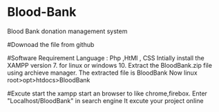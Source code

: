 # Blood-Bank
Blood Bank donation management system


#Downoad the file from github

#Software Requirement
	Language : Php ,HtMl , CSS 
	Intially install the XAMPP version 7. for linux or windows 10.
	Extract the BloodBank.zip file using archieve manager.
	The extracted file is BloodBank
	Now 
		linux
			root>opt>htdocs>BloodBank
			
#Excute
	start the xampp 
	start an browser to like chrome,firebox.
	Enter "Localhost/BloodBank" in search engine
	It excute your project online

